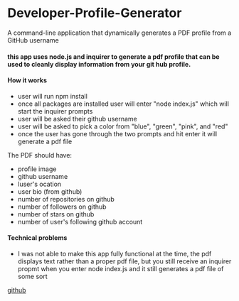 # Developer-Profile-Generator
A command-line application that dynamically generates a PDF profile from a GitHub username

#### this app uses node.js and inquirer to generate a pdf profile that can be used to cleanly display information from your git hub profile.

#### How it works

* user will run npm install 
* once all packages are installed user will enter "node index.js" which will start the inquirer prompts
* user will be asked their github username
* user will be asked to pick a color from "blue", "green", "pink", and "red"
* once the user has gone through the two prompts and hit enter it will generate a pdf file

The PDF should have:

* profile image
* github username
* luser's ocation
* user bio (from github)
* number of repositories on github
* number of followers on github 
* number of stars on github
* number of user's following github account

####  Technical problems

* I was not able to make this app fully functional at the time, the pdf displays text rather than a proper pdf file, but you still receive an inquirer propmt when you enter node index.js and it still generates a pdf file of some sort

 [github](https://marissa-lc.github.io/Developer-Profile-Generator/) 
 

